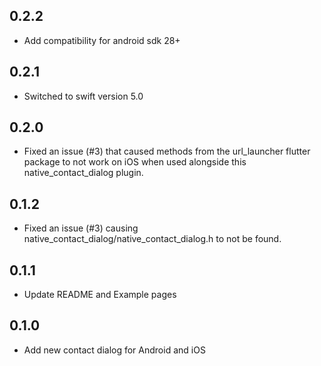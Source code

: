 ## 0.2.2

* Add compatibility for android sdk 28+

## 0.2.1

* Switched to swift version 5.0

## 0.2.0

* Fixed an issue (#3) that caused methods from the url_launcher flutter package to not work on iOS when used alongside this native_contact_dialog plugin.

## 0.1.2

* Fixed an issue (#3) causing native_contact_dialog/native_contact_dialog.h to not be found.

## 0.1.1

* Update README and Example pages

## 0.1.0

* Add new contact dialog for Android and iOS
